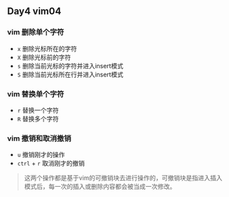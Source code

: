 ## Day4 vim04


### vim 删除单个字符

* `x` 删除光标所在的字符
* `X` 删除光标前的字符
* `s` 删除当前光标的字符并进入insert模式
* `S` 删除当前光标所在行并进入insert模式

### vim 替换单个字符

* `r` 替换一个字符
* `R` 替换多个字符

### vim 撤销和取消撤销

* `u` 撤销刚才的操作
* `ctrl` + `r` 取消刚才的撤销
> 这两个操作都是基于vim的可撤销块去进行操作的，可撤销块是指进入插入模式后，每一次的插入或删除内容都会被当成一次修改。
